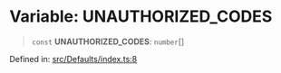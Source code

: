# Variable: UNAUTHORIZED\_CODES

> `const` **UNAUTHORIZED\_CODES**: `number`[]

Defined in: [src/Defaults/index.ts:8](https://github.com/Fokusdotid/Baileys/blob/db1d3e5f41e9eede5877460f9adbb0224021575c/src/Defaults/index.ts#L8)
